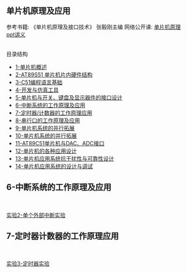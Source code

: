 
## 单片机原理及应用  
参考书籍: 《单片机原理及接口技术》 张毅刚主编
网络公开课: [单片机原理](https://www.icourses.cn/web/sword/portal/shareDetails?cId=5981#/course/chapter)  
[ppt讲义](./doc/单片机课程(哈工大)ppt讲义)  
<br>


目录结构
- [1-单片机概述](#1-单片机概述)
- [2-AT89S51 单片机片内硬件结构](#2-at89s51-单片机片内硬件结构)
- [3-C51编程语言基础](#3-c51编程语言基础)
- [4-开发与仿真工具](#4-开发与仿真工具)
- [5-单片机与开关、键盘及显示器件的接口设计](#5-单片机与开关键盘及显示器件的接口设计)
- [6-中断系统的工作原理及应用](#6-中断系统的工作原理及应用)
- [7-定时器/计数器的工作原理应用](#7-定时器计数器的工作原理应用)
- [8-串行口的工作原理及应用](#8-串行口的工作原理及应用)
- [9-单片机系统的并行拓展](#9-单片机系统的并行拓展)
- [10-单片机系统的并行拓展](#10-单片机系统的并行拓展)
- [11-AT89C51单片机与DAC、ADC接口](#11-at89c51单片机与dacadc接口)
- [12-单片机的各种应用设计](#12-单片机的各种应用设计)
- [13-单片机应用系统抗干扰性与可靠性设计](#13-单片机应用系统抗干扰性与可靠性设计)
- [14-单片机应用系统的设计与调试](#14-单片机应用系统的设计与调试)


## 6-中断系统的工作原理及应用

<br>

[实验2-单个外部中断实验](https://github.com/ymm135/proteus-learning/blob/main/%E5%AE%9E%E9%AA%8C2-%E5%8D%95%E4%B8%AA%E5%A4%96%E9%83%A8%E4%B8%AD%E6%96%AD%E5%AE%9E%E9%AA%8C/README.md)

## 7-定时器计数器的工作原理应用

<br>

[实验3-定时器实验](https://github.com/ymm135/proteus-learning/blob/main/%E5%AE%9E%E9%AA%8C3-%E5%AE%9A%E6%97%B6%E5%99%A8%E5%AE%9E%E9%AA%8C/README.md)
